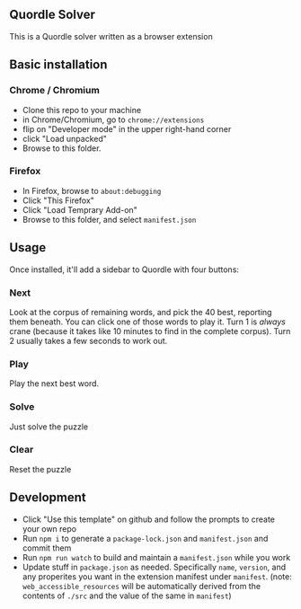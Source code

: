 Quordle Solver
--------------

This is a Quordle solver written as a browser extension

## Basic installation

### Chrome / Chromium

* Clone this repo to your machine
* in Chrome/Chromium, go to `chrome://extensions`
* flip on "Developer mode" in the upper right-hand corner
* click "Load unpacked"
* Browse to this folder.

### Firefox

* In Firefox, browse to `about:debugging`
* Click "This Firefox"
* Click "Load Temprary Add-on"
* Browse to this folder, and select `manifest.json`

## Usage

Once installed, it'll add a sidebar to Quordle with four buttons:

### Next

Look at the corpus of remaining words, and pick the 40 best, reporting them beneath.  You can click one of those words to play it.  Turn 1 is _always_ crane (because it takes like 10 minutes to find in the complete corpus).  Turn 2 usually takes a few seconds to work out.

### Play

Play the next best word.

### Solve

Just solve the puzzle

### Clear

Reset the puzzle

## Development

* Click "Use this template" on github and follow the prompts to create your own repo
* Run `npm i` to generate a `package-lock.json` and `manifest.json` and commit them
* Run `npm run watch` to build and maintain a `manifest.json` while you work
* Update stuff in `package.json` as needed.  Specifically `name`, `version`,
  and any properites you want in the extension manifest under `manifest`.
   (note: `web_accessible_resources` will be automatically derived from the contents
   of `./src` and the value of the same in `manifest`)

